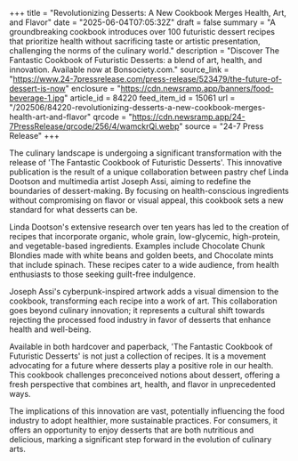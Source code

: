 +++
title = "Revolutionizing Desserts: A New Cookbook Merges Health, Art, and Flavor"
date = "2025-06-04T07:05:32Z"
draft = false
summary = "A groundbreaking cookbook introduces over 100 futuristic dessert recipes that prioritize health without sacrificing taste or artistic presentation, challenging the norms of the culinary world."
description = "Discover The Fantastic Cookbook of Futuristic Desserts: a blend of art, health, and innovation. Available now at Bonsociety.com."
source_link = "https://www.24-7pressrelease.com/press-release/523479/the-future-of-dessert-is-now"
enclosure = "https://cdn.newsramp.app/banners/food-beverage-1.jpg"
article_id = 84220
feed_item_id = 15061
url = "/202506/84220-revolutionizing-desserts-a-new-cookbook-merges-health-art-and-flavor"
qrcode = "https://cdn.newsramp.app/24-7PressRelease/qrcode/256/4/wamckrQi.webp"
source = "24-7 Press Release"
+++

<p>The culinary landscape is undergoing a significant transformation with the release of 'The Fantastic Cookbook of Futuristic Desserts'. This innovative publication is the result of a unique collaboration between pastry chef Linda Dootson and multimedia artist Joseph Assi, aiming to redefine the boundaries of dessert-making. By focusing on health-conscious ingredients without compromising on flavor or visual appeal, this cookbook sets a new standard for what desserts can be.</p><p>Linda Dootson's extensive research over ten years has led to the creation of recipes that incorporate organic, whole grain, low-glycemic, high-protein, and vegetable-based ingredients. Examples include Chocolate Chunk Blondies made with white beans and golden beets, and Chocolate mints that include spinach. These recipes cater to a wide audience, from health enthusiasts to those seeking guilt-free indulgence.</p><p>Joseph Assi's cyberpunk-inspired artwork adds a visual dimension to the cookbook, transforming each recipe into a work of art. This collaboration goes beyond culinary innovation; it represents a cultural shift towards rejecting the processed food industry in favor of desserts that enhance health and well-being.</p><p>Available in both hardcover and paperback, 'The Fantastic Cookbook of Futuristic Desserts' is not just a collection of recipes. It is a movement advocating for a future where desserts play a positive role in our health. This cookbook challenges preconceived notions about dessert, offering a fresh perspective that combines art, health, and flavor in unprecedented ways.</p><p>The implications of this innovation are vast, potentially influencing the food industry to adopt healthier, more sustainable practices. For consumers, it offers an opportunity to enjoy desserts that are both nutritious and delicious, marking a significant step forward in the evolution of culinary arts.</p>